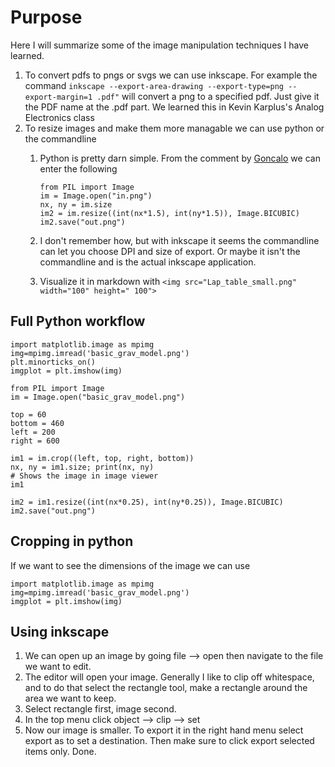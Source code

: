 # Purpose
Here I will summarize some of the image manipulation techniques I have learned.

1. To convert pdfs to pngs or svgs we can use inkscape. For example the command ```inkscape --export-area-drawing --export-type=png --export-margin=1 .pdf"``` will convert a png to a specified pdf. Just give it the PDF name at the
.pdf part. We learned this in Kevin Karplus's Analog Electronics class
1. To resize images and make them more managable we can use python or the commandline
    1. Python is pretty darn simple. From the comment by [Goncalo](https://superuser.com/questions/646896/how-to-change-dpi-of-a-png-file-in-command-line-without-imagemagick) we can enter the following 
    
        ```
        from PIL import Image
        im = Image.open("in.png")
        nx, ny = im.size
        im2 = im.resize((int(nx*1.5), int(ny*1.5)), Image.BICUBIC)
        im2.save("out.png")
        ```
    1. I don't remember how, but with inkscape it seems the commandline can let you choose DPI and size of export. Or maybe it isn't the commandline and is the actual inkscape application.
   1. Visualize it in markdown with `<img src="Lap_table_small.png" width="100" height=" 100">`
   
## Full Python workflow
```
import matplotlib.image as mpimg
img=mpimg.imread('basic_grav_model.png')
plt.minorticks_on()
imgplot = plt.imshow(img)

from PIL import Image
im = Image.open("basic_grav_model.png")

top = 60
bottom = 460
left = 200
right = 600

im1 = im.crop((left, top, right, bottom))
nx, ny = im1.size; print(nx, ny)
# Shows the image in image viewer
im1

im2 = im1.resize((int(nx*0.25), int(ny*0.25)), Image.BICUBIC)
im2.save("out.png")
```

## Cropping in python
If we want to see the dimensions of the image we can use
```
import matplotlib.image as mpimg
img=mpimg.imread('basic_grav_model.png')
imgplot = plt.imshow(img)
```
    
    
## Using inkscape
1. We can open up an image by going file --> open then navigate to the file we want to edit. 
1. The editor will open your image. Generally I like to clip off whitespace, and to do that select the rectangle tool, make a rectangle around the area we want to keep.
1. Select rectangle first, image second.
1. In the top menu click object --> clip --> set
1. Now our image is smaller. To export it in the right hand menu select export as to set a destination. Then make sure to click export selected items only. Done.
